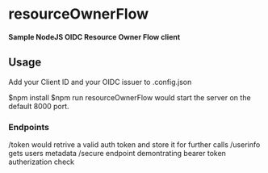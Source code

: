 # resourceOwnerFlow

#### Sample NodeJS OIDC Resource Owner Flow client

## Usage

Add your Client ID and your OIDC issuer to .config.json

$npm install
$npm run resourceOwnerFlow
would start the server on the default 8000 port. 

### Endpoints

/token would retrive a valid auth token and store it for further calls
/userinfo gets users metadata
/secure endpoint demontrating bearer token autherization check
